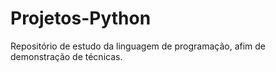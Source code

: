 # Projetos-Python
 Repositório de estudo da linguagem de programação, afim de demonstração de técnicas.
